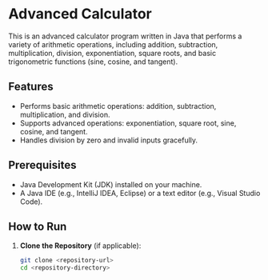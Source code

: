 # Advanced Calculator

This is an advanced calculator program written in Java that performs a variety of arithmetic operations, including addition, subtraction, multiplication, division, exponentiation, square roots, and basic trigonometric functions (sine, cosine, and tangent).

## Features

- Performs basic arithmetic operations: addition, subtraction, multiplication, and division.
- Supports advanced operations: exponentiation, square root, sine, cosine, and tangent.
- Handles division by zero and invalid inputs gracefully.

## Prerequisites

- Java Development Kit (JDK) installed on your machine.
- A Java IDE (e.g., IntelliJ IDEA, Eclipse) or a text editor (e.g., Visual Studio Code).

## How to Run

1. **Clone the Repository** (if applicable):
   ```bash
   git clone <repository-url>
   cd <repository-directory>
